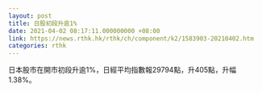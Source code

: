 ```yaml
---
layout: post
title: 日股初段升逾1%
date: 2021-04-02 08:17:11.000000000 +08:00
link: https://news.rthk.hk/rthk/ch/component/k2/1583903-20210402.htm
categories: rthk
---
```


日本股市在開市初段升逾1%，日經平均指數報29794點，升405點，升幅1.38%。
